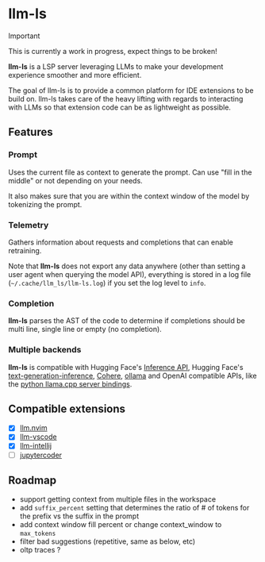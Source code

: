# llm-ls

> [!IMPORTANT]
> This is currently a work in progress, expect things to be broken!

**llm-ls** is a LSP server leveraging LLMs to make your development experience smoother and more efficient.

The goal of llm-ls is to provide a common platform for IDE extensions to be build on. llm-ls takes care of the heavy lifting with regards to interacting with LLMs so that extension code can be as lightweight as possible.

## Features

### Prompt

Uses the current file as context to generate the prompt. Can use "fill in the middle" or not depending on your needs.

It also makes sure that you are within the context window of the model by tokenizing the prompt.

### Telemetry

Gathers information about requests and completions that can enable retraining.

Note that **llm-ls** does not export any data anywhere (other than setting a user agent when querying the model API), everything is stored in a log file (`~/.cache/llm_ls/llm-ls.log`) if you set the log level to `info`.

### Completion

**llm-ls** parses the AST of the code to determine if completions should be multi line, single line or empty (no completion).

### Multiple backends

**llm-ls** is compatible with Hugging Face's [Inference API](https://huggingface.co/docs/api-inference/en/index), Hugging Face's [text-generation-inference](https://github.com/huggingface/text-generation-inference), [Cohere](https://docs.cohere.com/reference/chat), [ollama](https://github.com/ollama/ollama) and OpenAI compatible APIs, like the [python llama.cpp server bindings](https://github.com/abetlen/llama-cpp-python?tab=readme-ov-file#openai-compatible-web-server).

## Compatible extensions

- [x] [llm.nvim](https://github.com/huggingface/llm.nvim)
- [x] [llm-vscode](https://github.com/huggingface/llm-vscode)
- [x] [llm-intellij](https://github.com/huggingface/llm-intellij)
- [ ] [jupytercoder](https://github.com/bigcode-project/jupytercoder)

## Roadmap

- support getting context from multiple files in the workspace
- add `suffix_percent` setting that determines the ratio of # of tokens for the prefix vs the suffix in the prompt
- add context window fill percent or change context_window to `max_tokens`
- filter bad suggestions (repetitive, same as below, etc)
- oltp traces ?
